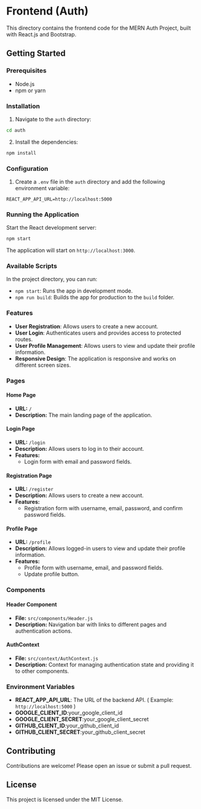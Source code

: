 # Frontend (Auth)

This directory contains the frontend code for the MERN Auth Project, built with React.js and Bootstrap.

## Getting Started

### Prerequisites

- Node.js
- npm or yarn

### Installation

1. Navigate to the `auth` directory:
```sh
cd auth
```

2. Install the dependencies:
```sh
npm install
```

### Configuration

1. Create a `.env` file in the `auth` directory and add the following environment variable:

```env
REACT_APP_API_URL=http://localhost:5000
```

### Running the Application

Start the React development server:
```sh
npm start
```

The application will start on `http://localhost:3000`.


### Available Scripts

In the project directory, you can run:

- `npm start`: Runs the app in development mode.
- `npm run build`: Builds the app for production to the `build` folder.

### Features

- **User Registration**: Allows users to create a new account.
- **User Login**: Authenticates users and provides access to protected routes.
- **User Profile Management**: Allows users to view and update their profile information.
- **Responsive Design**: The application is responsive and works on different screen sizes.

### Pages

#### Home Page

- **URL:** `/`
- **Description:** The main landing page of the application.

#### Login Page

- **URL:** `/login`
- **Description:** Allows users to log in to their account.
- **Features:**
  - Login form with email and password fields.

#### Registration Page

- **URL:** `/register`
- **Description:** Allows users to create a new account.
- **Features:**
  - Registration form with username, email, password, and confirm password fields.

#### Profile Page

- **URL:** `/profile`
- **Description:** Allows logged-in users to view and update their profile information.
- **Features:**
  - Profile form with username, email, and password fields.
  - Update profile button.

### Components

#### Header Component

- **File:** `src/components/Header.js`
- **Description:** Navigation bar with links to different pages and authentication actions.

#### AuthContext

- **File:** `src/context/AuthContext.js`
- **Description:** Context for managing authentication state and providing it to other components.

### Environment Variables

- **REACT_APP_API_URL**: The URL of the backend API. ( Example: `http://localhost:5000` )
- **GOOGLE_CLIENT_ID**:your_google_client_id
- **GOOGLE_CLIENT_SECRET**:your_google_client_secret
- **GITHUB_CLIENT_ID**:your_github_client_id
- **GITHUB_CLIENT_SECRET**:your_github_client_secret



## Contributing

Contributions are welcome! Please open an issue or submit a pull request.

## License

This project is licensed under the MIT License.
